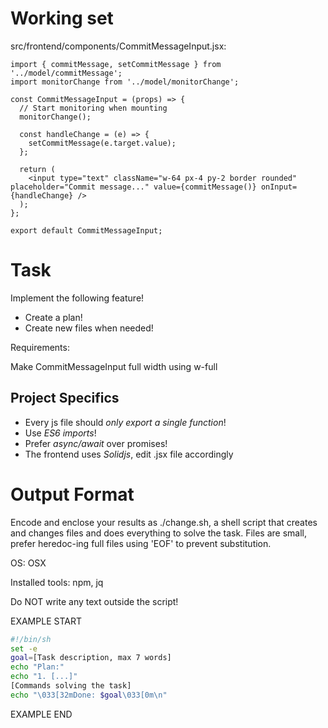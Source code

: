 # Working set

src/frontend/components/CommitMessageInput.jsx:
```
import { commitMessage, setCommitMessage } from '../model/commitMessage';
import monitorChange from '../model/monitorChange';

const CommitMessageInput = (props) => {
  // Start monitoring when mounting
  monitorChange();

  const handleChange = (e) => {
    setCommitMessage(e.target.value);
  };

  return (
    <input type="text" className="w-64 px-4 py-2 border rounded" placeholder="Commit message..." value={commitMessage()} onInput={handleChange} />
  );
};

export default CommitMessageInput;

```


# Task

Implement the following feature!

- Create a plan!
- Create new files when needed!

Requirements:

Make CommitMessageInput full width using w-full



## Project Specifics

- Every js file should *only export a single function*!
- Use *ES6 imports*!
- Prefer *async/await* over promises!
- The frontend uses *Solidjs*, edit .jsx file accordingly


# Output Format

Encode and enclose your results as ./change.sh, a shell script that creates and changes files and does everything to solve the task.
Files are small, prefer heredoc-ing full files using 'EOF' to prevent substitution.

OS: OSX

Installed tools: npm, jq


Do NOT write any text outside the script!

EXAMPLE START

```sh
#!/bin/sh
set -e
goal=[Task description, max 7 words]
echo "Plan:"
echo "1. [...]"
[Commands solving the task]
echo "\033[32mDone: $goal\033[0m\n"
```

EXAMPLE END

